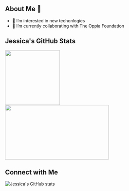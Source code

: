 ## About Me 👋

- 👀 I’m interested in new techonlogies
- 🌱 I’m currently collaborating with The Oppia Foundation

## Jessica's GitHub Stats
<p align="left">
<a href="https://github.com/Lawful2002">
  <img height="180em" src="https://github-readme-stats-eight-theta.vercel.app/api?username=wangjess&show_icons=true&theme=algolia&include_all_commits=true&count_private=true"/>
  <img height="180em" width = "340em" src="https://github-readme-stats-eight-theta.vercel.app/api/top-langs/?username=wangjess&layout=compact&langs_count=8&theme=algolia"/>
</a>
</p>


## Connect with Me
  ![Jessica's GitHub stats](https://github-readme-stats.vercel.app/api?username=wangjess&show_icons=true&theme=radical)


<!-- This is a special README.md because the repository name matches my actual GitHub account name. So it will appear on my PROFILE! -->
